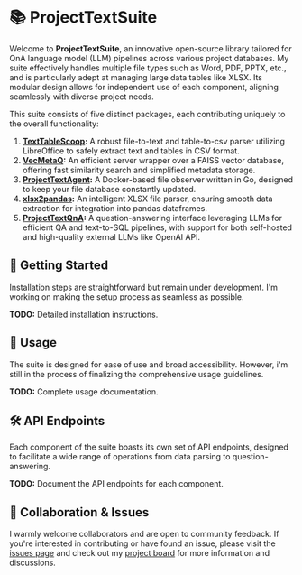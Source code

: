 # 📚 ProjectTextSuite

Welcome to **ProjectTextSuite**, an innovative open-source library tailored for QnA language model (LLM) pipelines across various project databases. My suite effectively handles multiple file types such as Word, PDF, PPTX, etc., and is particularly adept at managing large data tables like XLSX. Its modular design allows for independent use of each component, aligning seamlessly with diverse project needs.

This suite consists of five distinct packages, each contributing uniquely to the overall functionality:

1. **[TextTableScoop](https://github.com/Flagro/TextTableScoop):** A robust file-to-text and table-to-csv parser utilizing LibreOffice to safely extract text and tables in CSV format.
2. **[VecMetaQ](https://github.com/Flagro/VecMetaQ):** An efficient server wrapper over a FAISS vector database, offering fast similarity search and simplified metadata storage.
3. **[ProjectTextAgent](https://github.com/Flagro/ProjectTextAgent):** A Docker-based file observer written in Go, designed to keep your file database constantly updated.
4. **[xlsx2pandas](https://github.com/Flagro/xlsx2pandas):** An intelligent XLSX file parser, ensuring smooth data extraction for integration into pandas dataframes.
5. **[ProjectTextQnA](https://github.com/Flagro/ProjectTextQnA):** A question-answering interface leveraging LLMs for efficient QA and text-to-SQL pipelines, with support for both self-hosted and high-quality external LLMs like OpenAI API.

## 🚀 **Getting Started**

Installation steps are straightforward but remain under development. I'm working on making the setup process as seamless as possible.

**TODO:** Detailed installation instructions.

## 📘 **Usage**

The suite is designed for ease of use and broad accessibility. However, i'm still in the process of finalizing the comprehensive usage guidelines.

**TODO:** Complete usage documentation.

## 🛠️ **API Endpoints**

Each component of the suite boasts its own set of API endpoints, designed to facilitate a wide range of operations from data parsing to question-answering.

**TODO:** Document the API endpoints for each component.

## 🤝 **Collaboration & Issues**

I warmly welcome collaborators and are open to community feedback. If you're interested in contributing or have found an issue, please visit the [issues page](https://github.com/Flagro/ProjectTextSuite/issues) and check out my [project board](https://github.com/users/Flagro/projects/2) for more information and discussions.
